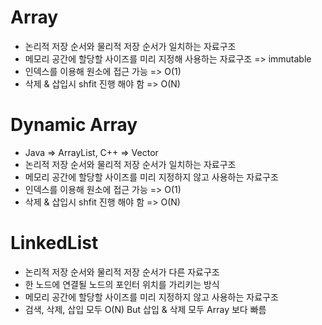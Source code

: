 # Array
* 논리적 저장 순서와 물리적 저장 순서가 일치하는 자료구조
* 메모리 공간에 할당할 사이즈를 미리 지정해 사용하는 자료구조 => immutable
* 인덱스를 이용해 원소에 접근 가능 => O(1)
* 삭제 & 삽입시 shfit 진행 해야 함 => O(N)

# Dynamic Array
* Java => ArrayList, C++ => Vector
* 논리적 저장 순서와 물리적 저장 순서가 일치하는 자료구조
* 메모리 공간에 할당할 사이즈를 미리 지정하지 않고 사용하는 자료구조
* 인덱스를 이용해 원소에 접근 가능 => O(1)
* 삭제 & 삽입시 shfit 진행 해야 함 => O(N)

# LinkedList
* 논리적 저장 순서와 물리적 저장 순서가 다른 자료구조
* 한 노드에 연결될 노드의 포인터 위치를 가리키는 방식
* 메모리 공간에 할당할 사이즈를 미리 지정하지 않고 사용하는 자료구조
* 검색, 삭제, 삽입 모두 O(N) But 삽입 & 삭제 모두 Array 보다 빠름
